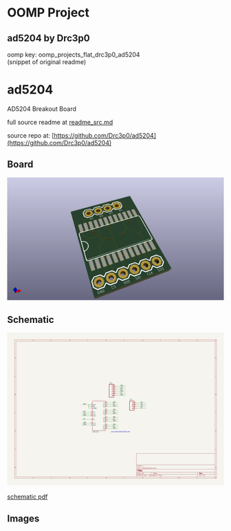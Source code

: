 # OOMP Project  
## ad5204  by Drc3p0  
  
oomp key: oomp_projects_flat_drc3p0_ad5204  
(snippet of original readme)  
  
ad5204  
======  
  
AD5204 Breakout Board  
  
  full source readme at [readme_src.md](readme_src.md)  
  
source repo at: [https://github.com/Drc3p0/ad5204](https://github.com/Drc3p0/ad5204)  
## Board  
  
[![working_3d.png](working_3d_600.png)](working_3d.png)  
## Schematic  
  
[![working_schematic.png](working_schematic_600.png)](working_schematic.png)  
  
[schematic pdf](working_schematic.pdf)  
## Images  
